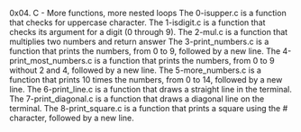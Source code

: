 0x04. C - More functions, more nested loops
The 0-isupper.c is a function that checks for uppercase character.
The 1-isdigit.c is a function that checks its argument for a digit (0 through 9).
The 2-mul.c is a function that multiplies two numbers and return answer
The 3-print_numbers.c is a function that prints the numbers, from 0 to 9, followed by a new line.
The 4-print_most_numbers.c is a function that prints the numbers, from 0 to 9 without 2 and 4, followed by a new line.
The 5-more_numbers.c is a function that prints 10 times the numbers, from 0 to 14, followed by a new line.
The 6-print_line.c is a function that draws a straight line in the terminal.
The 7-print_diagonal.c is a function that draws a diagonal line on the terminal.
The 8-print_square.c is a function that prints a square using the # character, followed by a new line.

